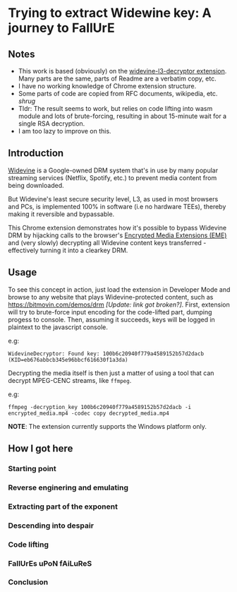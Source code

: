 # Trying to extract Widewine key: A journey to FaIlUrE

## Notes

- This work is based (obviously) on the [widevine-l3-decryptor extension](https://github.com/cryptonek/widevine-l3-decryptor). Many parts are the same, parts of Readme are a verbatim copy, etc.
- I have no working knowledge of Chrome extension structure.
- Some parts of code are copied from RFC documents, wikipedia, etc. *shrug*
- Tldr: The result seems to work, but relies on code lifting into wasm module and lots of brute-forcing, resulting in about 15-minute wait for a single RSA decryption.
- I am too lazy to improve on this.

## Introduction

[Widevine](https://www.widevine.com/solutions/widevine-drm) is a Google-owned DRM system that's in use by many popular streaming services (Netflix, Spotify, etc.) to prevent media content from being downloaded.

But Widevine's least secure security level, L3, as used in most browsers and PCs, is implemented 100% in software (i.e no hardware TEEs), thereby making it reversible and bypassable.

This Chrome extension demonstrates how it's possible to bypass Widevine DRM by hijacking calls to the browser's [Encrypted Media Extensions (EME)](https://www.html5rocks.com/en/tutorials/eme/basics) and (very slowly) decrypting all Widevine content keys transferred - effectively turning it into a clearkey DRM.

## Usage
To see this concept in action, just load the extension in Developer Mode and browse to any website that plays Widevine-protected content, such as https://bitmovin.com/demos/drm _[Update: link got broken?]_.
First, extension will try to brute-force input encoding for the code-lifted part, dumping progess to console. Then, assuming it succeeds, keys will be logged in plaintext to the javascript console.

e.g:

```
WidevineDecryptor: Found key: 100b6c20940f779a4589152b57d2dacb (KID=eb676abbcb345e96bbcf616630f1a3da)
```

Decrypting the media itself is then just a matter of using a tool that can decrypt MPEG-CENC streams, like `ffmpeg`. 

e.g:

```
ffmpeg -decryption_key 100b6c20940f779a4589152b57d2dacb -i encrypted_media.mp4 -codec copy decrypted_media.mp4
```
**NOTE**: The extension currently supports the Windows platform only.

## How I got here

### Starting point

### Reverse enginering and emulating

### Extracting part of the exponent

### Descending into despair 

### Code lifting

### FaIlUrEs uPoN fAiLuReS

### Conclusion


